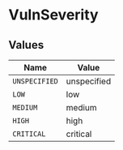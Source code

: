 # VulnSeverity


## Values

| Name          | Value         |
| ------------- | ------------- |
| `UNSPECIFIED` | unspecified   |
| `LOW`         | low           |
| `MEDIUM`      | medium        |
| `HIGH`        | high          |
| `CRITICAL`    | critical      |